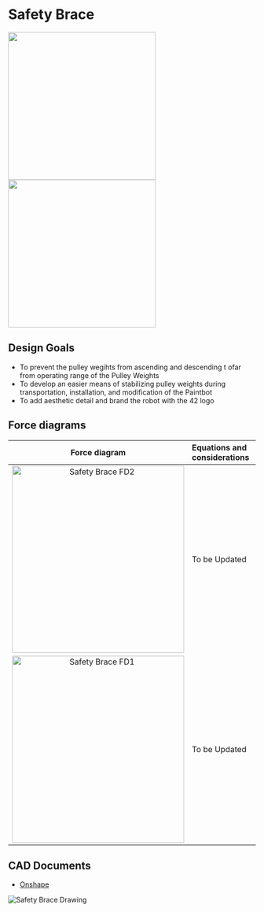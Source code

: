 # Safety Brace

<img src="https://imgur.com/Ayo8V5j.jpg" width="300">       <img src="https://i.imgur.com/eKnwGxM.jpg" width="300"> 

## Design Goals
* To prevent the pulley wegihts from ascending and descending t ofar from operating range of the Pulley Weights
* To develop an easier means of stabilizing pulley weights during transportation, installation, and modification of the Paintbot
* To add aesthetic detail and brand the robot with the 42 logo

## Force diagrams
| Force diagram | Equations and considerations |
| :------: | :------- |
<img width="350" height="380" alt="Safety Brace FD2" src="https://user-images.githubusercontent.com/49771001/69446986-64312d80-0d0a-11ea-9f77-441463fafe43.png"> | To be Updated
<img width="350" height="380" alt="Safety Brace FD1" src="https://user-images.githubusercontent.com/49771001/69446980-5f6c7980-0d0a-11ea-8d40-26e03156ee5d.png"> | To be Updated
## CAD Documents
* [Onshape](https://cad.onshape.com/documents/6523397c12b1fe32c912b347/w/76bad9a677bbf1a6424c2140/e/f8c4142a4f75009b7d56d12f)

![Safety Brace Drawing](https://user-images.githubusercontent.com/49771001/69446645-b58ced00-0d09-11ea-97ba-6f224efd6b31.jpg)
